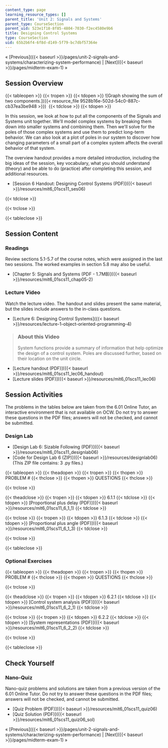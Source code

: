 ```yaml
---
content_type: page
learning_resource_types: []
parent_title: 'Unit 2: Signals and Systems'
parent_type: CourseSection
parent_uid: 523e1f18-8f85-4804-7030-f2ec4580e9b6
title: Designing Control Systems
type: CourseSection
uid: 65b2b6f4-6f8d-d149-5f79-bc7dbf57364e
---
```


« [Previous]({{< baseurl >}}/pages/unit-2-signals-and-systems/characterizing-system-performance) | [Next]({{< baseurl >}}/pages/midterm-exam-1) »

Session Overview
----------------

{{< tableopen >}}
{{< tropen >}}
{{< tdopen >}}
![Graph showing the sum of two components.]({{< resource_file 9528b16e-502d-54c0-887c-cb37ea3be948 >}}) 
{{< tdclose >}}
{{< tdopen >}}


In this session, we look at how to put all the components of the Signals and Systems unit together. We'll model complex systems by breaking them down into smaller systems and combining them. Then we'll solve for the poles of those complex systems and use them to predict long-term behavior. We can also look at a plot of poles in our system to discover how changing parameters of a small part of a complex system affects the overall behavior of that system.

The overview handout provides a more detailed introduction, including the big ideas of the session, key vocabulary, what you should understand (theory) and be able to do (practice) after completing this session, and additional resources.

*   [Session 6 Handout: Designing Control Systems (PDF)]({{< baseurl >}}/resources/mit6_01scs11_ses06)


{{< tdclose >}}

{{< trclose >}}

{{< tableclose >}}

Session Content
---------------

### Readings

Review sections 5.1-5.7 of the course notes, which were assigned in the last two sessions. The worked examples in section 5.8 may also be useful.

*   [Chapter 5: Signals and Systems (PDF - 1.7MB)]({{< baseurl >}}/resources/mit6_01scs11_chap05-2)

### Lecture Video

Watch the lecture video. The handout and slides present the same material, but the slides include answers to the in-class questions.

*   [Lecture 6: Designing Control Systems]({{< baseurl >}}/resources/lecture-1-object-oriented-programming-4)

> ### About this Video
> 
> System functions provide a summary of information that help optimize the design of a control system. Poles are discussed further, based on their location on the unit circle.

*   [Lecture handout (PDF)]({{< baseurl >}}/resources/mit6_01scs11_lec06_handout)
*   [Lecture slides (PDF)]({{< baseurl >}}/resources/mit6_01scs11_lec06)

Session Activities
------------------

The problems in the tables below are taken from the 6.01 Online Tutor, an interactive environment that is not available on OCW. Do not try to answer these questions in the PDF files; answers will not be checked, and cannot be submitted.

### Design Lab

*   [Design Lab 6: Sizable Following (PDF)]({{< baseurl >}}/resources/mit6_01scs11_designlab06)
*   [Code for Design Lab 6 (ZIP)]({{< baseurl >}}/resources/designlab06) (This ZIP file contains: 3 .py files.)

{{< tableopen >}}
{{< theadopen >}}
{{< tropen >}}
{{< thopen >}}
PROBLEM #
{{< thclose >}}
{{< thopen >}}
QUESTIONS
{{< thclose >}}

{{< trclose >}}

{{< theadclose >}}
{{< tropen >}}
{{< tdopen >}}
6.1.1
{{< tdclose >}}
{{< tdopen >}}
[Proportional plus delay (PDF)]({{< baseurl >}}/resources/mit6_01scs11_6_1_1)
{{< tdclose >}}

{{< trclose >}}
{{< tropen >}}
{{< tdopen >}}
6.1.3
{{< tdclose >}}
{{< tdopen >}}
[Proportional plus angle (PDF)]({{< baseurl >}}/resources/mit6_01scs11_6_1_3)
{{< tdclose >}}

{{< trclose >}}

{{< tableclose >}}

### Optional Exercises

{{< tableopen >}}
{{< theadopen >}}
{{< tropen >}}
{{< thopen >}}
PROBLEM #
{{< thclose >}}
{{< thopen >}}
QUESTIONS
{{< thclose >}}

{{< trclose >}}

{{< theadclose >}}
{{< tropen >}}
{{< tdopen >}}
6.2.1
{{< tdclose >}}
{{< tdopen >}}
[Control system analysis (PDF)]({{< baseurl >}}/resources/mit6_01scs11_6_2_1)
{{< tdclose >}}

{{< trclose >}}
{{< tropen >}}
{{< tdopen >}}
6.2.2
{{< tdclose >}}
{{< tdopen >}}
[System representations (PDF)]({{< baseurl >}}/resources/mit6_01scs11_6_2_2)
{{< tdclose >}}

{{< trclose >}}

{{< tableclose >}}

Check Yourself
--------------

### Nano-Quiz

Nano-quiz problems and solutions are taken from a previous version of the 6.01 Online Tutor. Do not try to answer these questions in the PDF files; answers will not be checked, and cannot be submitted.

*   [Quiz Problem (PDF)]({{< baseurl >}}/resources/mit6_01scs11_quiz06)
*   [Quiz Solution (PDF)]({{< baseurl >}}/resources/mit6_01scs11_quiz06_sol)

« [Previous]({{< baseurl >}}/pages/unit-2-signals-and-systems/characterizing-system-performance) | [Next]({{< baseurl >}}/pages/midterm-exam-1) »